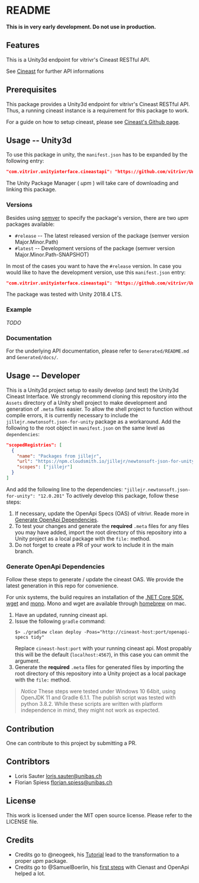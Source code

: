 # README

**This is in very early development. Do not use in production.**

## Features

This is a Unity3d endpoint for vitrivr's Cineast RESTful API.

See [Cineast](https://github.com/vitrivr/cineast) for further API informations

## Prerequisites

This package provides a Unity3d endpoint for vitrivr's Cineast RESTful API.
Thus, a running cineast instance is a requirement for this package to work.

For a guide on how to setup cineast, please see [Cineast's Github page](https://github.com/vitrivr/cineast).

## Usage -- Unity3d

To use this package in unity, the `manifest.json` has to be expanded by the following entry:

```json
"com.vitrivr.unityinterface.cineastapi": "https://github.com/vitrivr/UnityInterface.git#release"
```

The Unity Package Manager ( _upm_ ) will take care of downloading and linking this package.

### Versions

Besides using [semver]() to specify the package's version, there are two _upm_ packages available:

* `#release` -- The latest released version of the package (semver version Major.Minor.Path)
* `#latest` -- Development versions of the package (semver version Major.Minor.Path-SNAPSHOT)

In most of the cases you want to have the `#release` version. In case you would like to have the development version,
use this `manifest.json` entry:

```json
"com.vitrivr.unityinterface.cineastapi": "https://github.com/vitrivr/UnityInterface.git#latest"
```

The package was tested with Unity 2018.4 LTS.

### Example

_TODO_

### Documentation

For the underlying API documentation, please refer to `Generated/README.md` and `Generated/docs/`.

## Usage -- Developer

This is a Unity3d project setup to easily develop (and test) the Unity3d Cineast Interface.
We strongly recommend cloning this repository into the `Assets` directory of a Unity shell project to make development and generation of `.meta` files easier.
To allow the shell project to function without compile errors, it is currently necessary to include the `jillejr.newtonsoft.json-for-unity` package as a workaround. Add the following to the root object in `manifest.json` on the same level as `dependencies`:
```json
"scopedRegistries": [
  {
    "name": "Packages from jillejr",
    "url": "https://npm.cloudsmith.io/jillejr/newtonsoft-json-for-unity/",
    "scopes": ["jillejr"]
  }
]
```
And add the following line to the dependencies: `"jillejr.newtonsoft.json-for-unity": "12.0.201"`
To actively develop this package, follow these steps:

1. If necessary, update the OpenApi Specs (OAS) of vitrivr. Reade more in [Generate OpenApi Dependencies](#generate-openapi-dependencies).
2. To test your changes and generate the **required** `.meta` files for any files you may have added, import the root directory of this repository into a Unity project as a local package with the `file:` method.
3. Do not forget to create a PR of your work to include it in the main branch.

### Generate OpenApi Dependencies

Follow these steps to generate / update the cineast OAS. We provide the latest generation in this repo for convenience.

For unix systems, the build requires an installation of the [.NET Core SDK](https://dotnet.microsoft.com/), [wget](https://www.gnu.org/software/wget/) and [mono](https://www.mono-project.com). Mono and wget are available through [homebrew](https://brew.sh) on mac.

1. Have an updated, running cineast api.
2. Issue the following `gradle` command:
   ```
   $> ./gradlew clean deploy -Poas="http://cineast-host:port/openapi-specs tidy"
   ```
   Replace `cineast-host:port` with your running cineast api. Most propably this will be the default (`localhost:4567`), in this case you can ommit the argument.
3. Generate the **required** `.meta` files for generated files by importing the root directory of this repository into a Unity project as a local package with the `file:` method.

> _Notice_
> These steps were tested under Windows 10 64bit, using OpenJDK 11 and Gradle 6.1.1. The publish script was tested with python 3.8.2.
> While these scripts are written with platform independence in mind, they might not work as expected.

## Contribution

One can contribute to this project by submitting a PR.

## Contribtors

 * Loris Sauter <loris.sauter@unibas.ch>
 * Florian Spiess <florian.spiess@unibas.ch>

## License

This work is licensed under the MIT open source license. Please refer to the LICENSE file.

## Credits

 * Credits go to @neogeek, his [Tutorial](https://github.com/neogeek/unity-package-example) lead to the transformation to a proper _upm_ package.
 * Credits go to @SamuelBoerlin, his [first steps](https://github.com/SamuelBoerlin/Cineast-OpenAPI-Implementation) with Cienast and OpenApi helped a lot.
